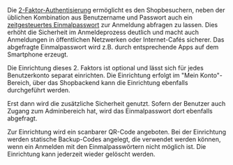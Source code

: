 Die [2-Faktor-Authentisierung](https://de.wikipedia.org/wiki/Zwei-Faktor-Authentisierung) ermöglicht es den Shopbesuchern, neben der üblichen Kombination aus Benutzername und Passwort auch ein [zeitgesteuertes Einmalpasswort](https://de.wikipedia.org/wiki/Time-based_One-time_Password_Algorithmus) zur Anmeldung abfragen zu lassen. Dies erhöht die Sicherheit im Anmeldeprozess deutlich und macht auch Anmeldungen in öffentlichen Netzwerken oder Internet-Cafés sicherer.
Das abgefragte Einmalpasswort wird z.B. durch entsprechende Apps auf dem Smartphone erzeugt.

Die Einrichtung dieses 2. Faktors ist optional und lässt sich für jedes Benutzerkonto separat einrichten. Die Einrichtung erfolgt im "Mein Konto"-Bereich, über das Shopbackend kann die Einrichtung ebenfalls durchgeführt werden. 

Erst dann wird die zusätzliche Sicherheit genutzt. Sofern der Benutzer auch Zugang zum Adminbereich hat, wird das Einmalpasswort dort ebenfalls abgefragt.

Zur Einrichtung wird ein scanbarer QR-Code angeboten. Bei der Einrichtung werden statische Backup-Codes angelegt, die verwendet werden können, wenn ein Anmelden mit den Einmalpasswörtern nicht möglich ist. Die Einrichtung kann jederzeit wieder gelöscht werden.